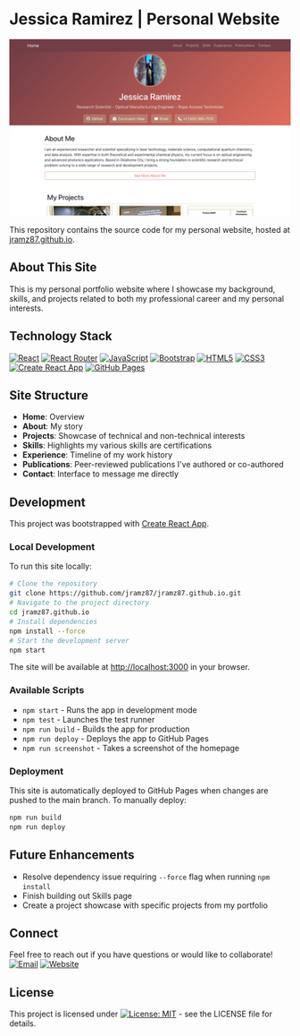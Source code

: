 # Jessica Ramirez | Personal Website

![Website Homepage](./screenshots/homepage.png)

This repository contains the source code for my personal website, hosted at [jramz87.github.io](https://jramz87.github.io/).

## About This Site
This is my personal portfolio website where I showcase my background, skills, and projects related to both my professional career and my personal interests.

## Technology Stack
[![React](https://img.shields.io/badge/React-20232A?style=flat-square&logo=react&logoColor=61DAFB)](https://reactjs.org/)
[![React Router](https://img.shields.io/badge/React_Router-CA4245?style=flat-square&logo=react-router&logoColor=white)](https://reactrouter.com/)
[![JavaScript](https://img.shields.io/badge/JavaScript-F7DF1E?style=flat-square&logo=javascript&logoColor=black)](https://developer.mozilla.org/en-US/docs/Web/JavaScript)
[![Bootstrap](https://img.shields.io/badge/Bootstrap-563D7C?style=flat-square&logo=bootstrap&logoColor=white)](https://getbootstrap.com/)
[![HTML5](https://img.shields.io/badge/HTML5-E34F26?style=flat-square&logo=html5&logoColor=white)](https://developer.mozilla.org/en-US/docs/Web/HTML)
[![CSS3](https://img.shields.io/badge/CSS3-1572B6?style=flat-square&logo=css3&logoColor=white)](https://developer.mozilla.org/en-US/docs/Web/CSS)
[![Create React App](https://img.shields.io/badge/Create_React_App-09D3AC?style=flat-square&logo=create-react-app&logoColor=white)](https://create-react-app.dev/)
[![GitHub Pages](https://img.shields.io/badge/GitHub_Pages-181717?style=flat-square&logo=github&logoColor=white)](https://pages.github.com/)

## Site Structure
- **Home**: Overview
- **About**: My story
- **Projects**: Showcase of technical and non-technical interests
- **Skills**: Highlights my various skills are certifications
- **Experience**: Timeline of my work history
- **Publications**: Peer-reviewed publications I've authored or co-authored
- **Contact**: Interface to message me directly

## Development
This project was bootstrapped with [Create React App](https://github.com/facebook/create-react-app).

### Local Development
To run this site locally:
```bash
# Clone the repository
git clone https://github.com/jramz87/jramz87.github.io.git
# Navigate to the project directory
cd jramz87.github.io
# Install dependencies
npm install --force
# Start the development server
npm start
```
The site will be available at [http://localhost:3000](http://localhost:3000) in your browser.

### Available Scripts
- `npm start` - Runs the app in development mode
- `npm test` - Launches the test runner
- `npm run build` - Builds the app for production
- `npm run deploy` - Deploys the app to GitHub Pages
- `npm run screenshot` - Takes a screenshot of the homepage

### Deployment
This site is automatically deployed to GitHub Pages when changes are pushed to the main branch. To manually deploy:
```bash
npm run build
npm run deploy
```

## Future Enhancements
- Resolve dependency issue requiring `--force` flag when running `npm install`
- Finish building out Skills page
- Create a project showcase with specific projects from my portfolio

## Connect
Feel free to reach out if you have questions or would like to collaborate!    
[![Email](https://img.shields.io/badge/-Email-D14836?style=flat-square&logo=gmail&logoColor=white)](mailto:jramz1897@gmail.com)
[![Website](https://img.shields.io/badge/-Website-000000?style=flat-square&logo=safari&logoColor=white)](https://jramz87.github.io/)

## License
This project is licensed under [![License: MIT](https://cdn.prod.website-files.com/5e0f1144930a8bc8aace526c/65dd9eb5aaca434fac4f1c34_License-MIT-blue.svg)](/LICENSE)  - see the LICENSE file for details.
